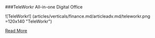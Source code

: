 ###TeleWorkr
All-in-one Digital Office

![TeleWorkr!] (articles/verticals/finance.md/articleadv.md/teleworkr.png =120x140 "TeleWorkr")

<a href="https://tekmonks.com/products/teleworkr">Read More</a>